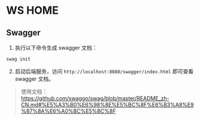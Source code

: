 # WS HOME

## Swagger
1. 执行以下命令生成 swagger 文档：
```bash
swag init
```
2. 启动后端服务，访问 `http://localhost:8080/swagger/index.html` 即可查看 swagger 文档。

> 使用文档：https://github.com/swaggo/swag/blob/master/README_zh-CN.md#%E5%A3%B0%E6%98%8E%E5%BC%8F%E6%B3%A8%E9%87%8A%E6%A0%BC%E5%BC%8F